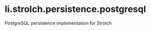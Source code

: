 li.strolch.persistence.postgresql
=================================

PostgreSQL persistence implementation for Strolch
